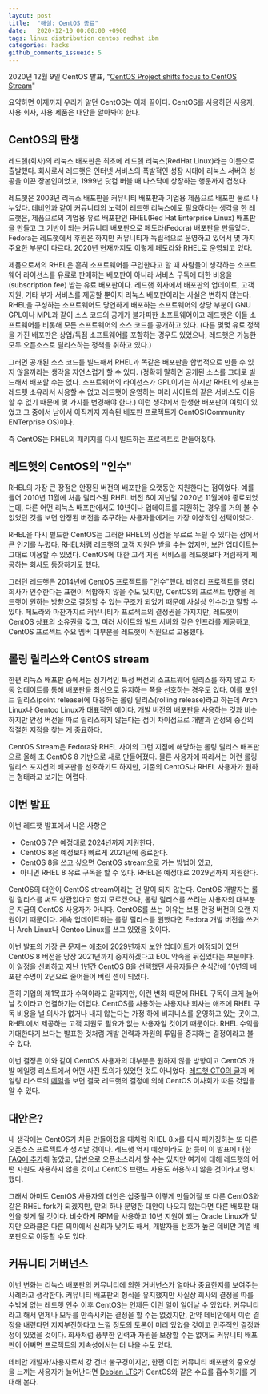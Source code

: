 ```yaml
---
layout: post
title:  "해설: CentOS 종료"
date:   2020-12-10 00:00:00 +0900
tags: linux distribution centos redhat ibm
categories: hacks
github_comments_issueid: 5
---
```


2020년 12월 9일 CentOS 발표, "[CentOS Project shifts focus to CentOS Stream](https://blog.centos.org/2020/12/future-is-centos-stream/)"

요약하면 이제까지 우리가 알던 CentOS는 이제 끝이다. CentOS를 사용하던 사용자,
사용 회사, 사용 제품은 대안을 알아봐야 한다.

## CentOS의 탄생

레드햇(회사)의 리눅스 배포판은 최초에 레드햇 리눅스(RedHat Linux)라는 이름으로
출발했다. 회사로서 레드햇은 인터넷 서비스의 폭발적인 성장 시대에 리눅스 서버의
성공을 이끈 장본인이었고, 1999년 닷컴 버블 때 나스닥에 상장하는 행운까지
겹쳤다.

레드햇은 2003년 리눅스 배포판을 커뮤니티 배포판과 기업용 제품으로 배포판 둘로
나누었다. 데비안과 같이 커뮤니티의 노력이 레드햇 리눅스에도 필요하다는 생각을
한 레드햇은, 제품으로의 기업용 유료 배포판인 RHEL(Red Hat Enterprise Linux)
배포판을 만들고 그 기반이 되는 커뮤니티 배포판으로 페도라(Fedora) 배포판을
만들었다. Fedora는 레드햇에서 후원은 하지만 커뮤니티가 독립적으로 운영하고
있어서 몇 가지 주요한 부분이 다르다. 2020년 현재까지도 이렇게 페도라와 RHEL로
운영되고 있다.

제품으로서의 RHEL은 흔히 소프트웨어를 구입한다고 할 때 사람들이 생각하는
소프트웨어 라이선스를 유료로 판매하는 배포판이 아니라 서비스 구독에 대한
비용을 (subscription fee) 받는 유료 배포판이다. 레드햇 회사에서 배포판의
업데이트, 고객 지원, 기타 부가 서비스를 제공할 뿐이지 리눅스 배포판이라는
사실은 변하지 않는다. RHEL을 구성하는 소프트웨어도 당연하게 배포하는
소프트웨어의 상당 부분이 GNU GPL이나 MPL과 같이 소스 코드의 공개가 불가피한
소프트웨어이고 레드햇은 이들 소프트웨어를 비롯해 모든 소프트웨어의 소스 코드를
공개하고 있다. (다른 몇몇 유료 정책을 가진 배포판은 상업/독점 소프트웨어를
포함하는 경우도 있었으나, 레드햇은 가능한 모두 오픈소스로 릴리스하는 정책을
취하고 있다.)

그러면 공개된 소스 코드를 빌드해서 RHEL과 똑같은 배포판을 합법적으로 만들 수
있지 않을까라는 생각을 자연스럽게 할 수 있다. (정확히 말하면 공개된 소스를
그대로 빌드해서 배포할 수는 없다. 소프트웨어의 라이선스가 GPL이기는 하지만
RHEL의 상표는 레드햇 소유라서 사용할 수 없고 레드햇이 운영하는 미러 사이트와
같은 서비스도 이용할 수 없기 때문에 몇 가지를 변경해야 한다.) 이런 생각에서
탄생한 배포판이 여럿이 있었고 그 중에서 남아서 아직까지 지속된 배포판
프로젝트가 CentOS(Community ENTerprise OS)이다.

즉 CentOS는 RHEL의 패키지를 다시 빌드하는 프로젝트로 만들어졌다.

## 레드햇의 CentOS의 "인수"

RHEL의 가장 큰 장점은 안정된 버전의 배포판을 오랫동안 지원한다는 점이었다.
예를 들어 2010년 11월에 처음 릴리스된 RHEL 버전 6이 지난달 2020년 11월에야
종료되었는데, 다른 어떤 리눅스 배포판에서도 10년이나 업데이트를 지원하는
경우를 거의 볼 수 없었던 것을 보면 안정된 버전을 추구하는 사용자들에게는 가장
이상적인 선택이었다.

RHEL을 다시 빌드한 CentOS는 그러한 RHEL의 장점을 무료로 누릴 수 있다는 점에서
큰 인기를 누렸다. RHEL처럼 레드햇의 고객 지원은 받을 수는 없지만, 보안
업데이트는 그대로 이용할 수 있었다. CentOS에 대한 고객 지원 서비스를
레드햇보다 저렴하게 제공하는 회사도 등장하기도 했다.

그러던 레드햇은 2014년에 CentOS 프로젝트를 "인수"했다. 비영리 프로젝트를 영리
회사가 인수한다는 표현이 적합하지 않을 수도 있지만, CentOS의 프로젝트 방향을
레드햇이 원하는 방향으로 결정할 수 있는 구조가 되었기 때문에 사실상 인수라고
말할 수 있다. 페도라와 마찬가지로 커뮤니티가 프로젝트의 결정권을 가지지만,
레드햇이 CentOS 상표의 소유권을 갖고, 미러 사이트와 빌드 서버와 같은 인프라를
제공하고, CentOS 프로젝트 주요 멤버 대부분을 레드햇이 직원으로 고용했다.

## 롤링 릴리스와 CentOS stream

한편 리눅스 배포판 중에서는 정기적인 특정 버전의 소프트웨어 릴리스를 하지 않고
자동 업데이트를 통해 배포판을 최신으로 유지하는 쪽을 선호하는 경우도 있다.
이를 포인트 릴리스(point release)에 대응하는 롤링 릴리스(rolling release)라고
하는데 Arch Linux나 Gentoo Linux가 대표적인 예이다. 개발 버전의 배포판을
사용하는 것과 비슷하지만 안정 버전을 따로 릴리스하지 않는다는 점이 차이점으로
개발과 안정의 중간의 적절한 지점을 찾는 게 중요하다.

CentOS Stream은 Fedora와 RHEL 사이의 그런 지점에 해당하는 롤링 릴리스
배포판으로 올해 초 CentOS 8 기반으로 새로 만들어졌다. 물론 사용자에 따라서는
이런 롤링 릴리스 포지션의 배포판을 선호하기도 하지만, 기존의 CentOS나 RHEL
사용자가 원하는 형태라고 보기는 어렵다.

## 이번 발표

이번 레드햇 발표에서 나온 사항은

* CentOS 7은 예정대로 2024년까지 지원한다.
* CentOS 8은 예정보다 빠르게 2021년에 종료한다.
* CentOS 8을 쓰고 싶으면 CentOS stream으로 가는 방법이 있고,
* 아니면 RHEL 8 유료 구독을 할 수 있다. RHEL은 예정대로 2029년까지 지원한다.

CentOS의 대안이 CentOS stream이라는 건 말이 되지 않는다. CentOS 개발자는 롤링
릴리스를 써도 상관없다고 할지 모르겠으나, 롤링 릴리스를 쓰려는 사용자의
대부분은 지금의 CentOS 사용자가 아니다. CentOS를 쓰는 이유는 보통 안정 버전의
오랜 지원이기 때문이다. 계속 업데이트하는 롤링 릴리스를 원했다면 Fedora 개발
버전을 쓰거나 Arch Linux나 Gentoo Linux를 쓰고 있었을 것이다.

이번 발표의 가장 큰 문제는 애초에 2029년까지 보안 업데이트가 예정되어 있던
CentOS 8 버전을 당장 2021년까지 중지하겠다고 EOL 약속을 뒤집었다는 부분이다.
이 일정을 신뢰하고 지난 1년간 CentOS 8을 선택했던 사용자들은 순식간에 10년의
배포판 수명이 2년으로 줄어들어 버린 셈이 되었다.

흔히 기업의 제1목표가 수익이라고 말하지만, 이런 변화 때문에 RHEL 구독이 크게
늘어날 것이라고 연결하기는 어렵다. CentOS를 사용하는 사용자나 회사는 애초에
RHEL 구독 비용을 낼 의사가 없거나 내지 않는다는 가정 하에 비지니스를 운영하고
있는 곳이고, RHEL에서 제공하는 고객 지원도 필요가 없는 사용자일 것이기
때문이다. RHEL 수익을 기대한다기 보다는 발표한 것처럼 개발 인력과 자원의
투입을 중지하는 결정이라고 볼 수 있다.

이번 결정은 이와 같이 CentOS 사용자의 대부분은 원하지 않을 방향이고 CentOS
개발 메일링 리스트에서 어떤 사전 토의가 있었던 것도 아니었다. [레드햇 CTO의
글](https://www.redhat.com/en/blog/centos-stream-building-innovative-future-enterprise-linux)과
메일링 리스트의
[메일](https://lists.centos.org/pipermail/centos-devel/2020-December/075528.html)을
보면 결국 레드햇의 결정에 의해 CentOS 이사회가 따른 것임을 알 수 있다.

## 대안은?

내 생각에는 CentOS가 처음 만들어졌을 때처럼 RHEL 8.x를 다시 패키징하는 또 다른
오픈소스 프로젝트가 생겨날 것이다. 레드햇 역시 예상이라도 한 듯이 이 발표에
대한 [FAQ에
추가](https://centos.org/distro-faq/#q13-can-i-start-up-a-sig-that-will-maintain-centos-stream-8-after-rhel8-reaches-the-end-of-full-support)해
놓았고, 답변으로 오픈소스라서 할 수는 있지만 여기에 대해 레드햇의 어떤 자원도
사용하지 않을 것이고 CentOS 브랜드 사용도 허용하지 않을 것이라고 명시했다.

그래서 아마도 CentOS 사용자의 대안은 십중팔구 이렇게 만들어질 또 다른 CentOS와
같은 RHEL fork가 되겠지만, 만의 하나 분명한 대안이 나오지 않는다면 다른 배포판
대안을 찾게 될 것이다. 비슷하게 RPM을 사용하고 10년 지원이 되는 Oracle Linux가
있지만 오라클은 다른 의미에서 신뢰가 낮기도 해서, 개발자들 선호가 높은 데비안
계열 배포판으로 이동할 수도 있다.

## 커뮤니티 거버넌스

이번 변화는 리눅스 배포판의 커뮤니티에 의한 거버넌스가 얼마나 중요한지를
보여주는 사례라고 생각한다. 커뮤니티 배포판의 형식을 유지했지만 사실상 회사의
결정을 따를 수밖에 없는 레드햇 인수 이후 CentOS는 언제든 이런 일이 일어날 수
있었다. 커뮤니티라고 해서 언제나 모두를 만족시키는 결정을 할 수는 없겠지만,
만약 데비안에서 이런 결정을 내렸다면 지지부진하다고 느낄 정도의 토론이 미리
있었을 것이고 민주적인 결정과정이 있었을 것이다. 회사처럼 풍부한 인력과 자원을
보장할 수는 없어도 커뮤니티 배포판이 어쩌면 프로젝트의 지속성에서는 더 나을
수도 있다.

데비안 개발자/사용자로서 강 건너 불구경이지만, 한편 이런 커뮤니티 배포판의
중요성을 느끼는 사용자가 늘어난다면 [Debian
LTS](https://www.debian.org/lts/index.en.html)가 CentOS와 같은 수요를
흡수하기를 기대해 본다.

